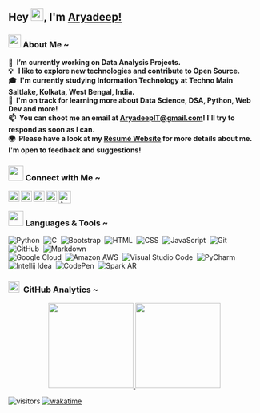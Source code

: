 <!-- Heading -->
  
## Hey <img src="https://emojis.slackmojis.com/emojis/images/1660415377/60669/victory-hand.gif?1660415377" width="25"/>, I'm [Aryadeep!](https://AryadeepIT.github.io) 

<!-- <img alt="Coding" src="https://media3.giphy.com/media/Q8xuJjjxQHHJdHn7gJ/giphy.gif?cid=ecf05e47aq8s3yvq85r3s0ct6ize4eohegxssj9cvedsho69&rid=giphy.gif&ct=s" width="15%" height="12%" align="right"/> -->    
 
<!-- ✍️ &nbsp;In my free time, I pursue Web Design and Blog Writing as hobbies/side hustles.\ -->
<!-- 💬 &nbsp;Feel free to reach out to me for consulting and volunteering, or just for some interesting discussion.\ -->  

<!-- About Me Section -->
### <img src="https://emojis.slackmojis.com/emojis/images/1531849430/4246/blob-sunglasses.gif?1531849430" width="25"/>&nbsp;**About Me** ~
🔭 **&nbsp;I’m currently working on Data Analysis Projects.\
💡  &nbsp;&nbsp;I like to explore new technologies and contribute to Open Source.\
🎓 &nbsp;I'm currently studying Information Technology at Techno Main Saltlake, Kolkata, West Bengal, India.\
🌱 &nbsp;I'm on track for learning more about Data Science, DSA, Python, Web Dev and more!\
📫 &nbsp;You can shoot me an email at [AryadeepIT@gmail.com](mailto:aryadeepit@gmail.com)!  I'll try to respond as soon as I can.\
🌍 &nbsp;Please have a look at my [Résumé Website](https://AryadeepIT.github.io) for more details about me. I'm open to feedback and suggestions!**   

<!-- Right Side Image -->
<!-- <img alt="Coding" src="https://media1.giphy.com/media/HEPwfdu6T6svpPE1eN/giphy.gif?cid=ecf05e47pdquw7c7inxbcihpj3m9dyh2al5rp0d8brmfac8a&rid=giphy.gif&ct=s" width="30%" height="40%" align="right"/> --> 
  
 
<!-- Contact Me Section -->
### <img src="https://media.giphy.com/media/LnQjpWaON8nhr21vNW/giphy.gif" width="30">&nbsp;**Connect with Me** ~
<a href="https://www.linkedin.com/in/aryadeepit/">
  <img align="left" alt="Aryadeep's LinkedIN" width="22px" src="https://cdn-icons-png.flaticon.com/512/2504/2504923.png" />
</a>
<a href="https://www.leetcode.com/aryadeepit/">
  <img align="left" alt="Aryadeep's leetcode" width="22px" src="https://cdn-icons-png.flaticon.com/512/1157/1157109.png" />
</a>
<a href="mailto:aryadeepit@gmail.com">
  <img align="left" alt="Aryadeep's Email" width="22px" src="https://cdn-icons-png.flaticon.com/512/3060/3060001.png" /> 
</a>
<a href="https://www.instagram.com/aryadeepit/">   
  <img align="left" alt="Aryadeep's Instagram" width="22px" src="https://cdn-icons-png.flaticon.com/512/1409/1409946.png" />
</a>
<a href="https://aryadeepit.bio.link">
  <img align="left" alt="Aryadeep's Bio Link" width="25px" src="https://cdn-icons-png.flaticon.com/512/351/351456.png" />
</a>




</br> 

<!-- Tools Section -->

### <img src="https://media4.giphy.com/media/VJ65NK5synjTaL4D0I/giphy.gif?cid=ecf05e47ulij0epvu8h0uvf0cwd6cy4e2dsk3258medjf21n&rid=giphy.gif&ct=s" width="30">&nbsp;**Languages & Tools** ~

<!-- to find icon names visit - https://simpleicons.org/ -->
![Python](https://img.shields.io/badge/-Python-05122A?style=flat&logo=python)&nbsp;
![C](https://img.shields.io/badge/-C-05122A?style=flat&logo=Coursera)&nbsp;
![Bootstrap](https://img.shields.io/badge/-Bootstrap-05122A?style=flat&logo=bootstrap&logoColor=563D7C)&nbsp;
![HTML](https://img.shields.io/badge/-HTML-05122A?style=flat&logo=HTML5)&nbsp;
![CSS](https://img.shields.io/badge/-CSS-05122A?style=flat&logo=CSS3&logoColor=1572B6)&nbsp;
![JavaScript](https://img.shields.io/badge/-JavaScript-05122A?style=flat&logo=JavaScript)&nbsp;
![Git](https://img.shields.io/badge/-Git-05122A?style=flat&logo=git)&nbsp;
![GitHub](https://img.shields.io/badge/-GitHub-05122A?style=flat&logo=github)&nbsp;
![Markdown](https://img.shields.io/badge/-Markdown-05122A?style=flat&logo=markdown)\
![Google Cloud](https://img.shields.io/badge/-Google%20Cloud-05122A?style=flat&logo=Google+Cloud)&nbsp;
![Amazon AWS](https://img.shields.io/badge/-Amazon%20AWS-05122A?style=flat&logo=Amazon+AWS)&nbsp;
![Visual Studio Code](https://img.shields.io/badge/-Visual%20Studio%20Code-05122A?style=flat&logo=visual-studio-code&logoColor=007ACC)&nbsp;
![PyCharm](https://img.shields.io/badge/-PyCharm-05122A?style=flat&logo=PyCharm)&nbsp;
![Intellij Idea](https://img.shields.io/badge/-Intellij%20Idea-05122A?style=flat&logo=intellijidea)&nbsp;
![CodePen](https://img.shields.io/badge/-CodePen-05122A?style=flat&logo=CodePen)&nbsp;
![Spark AR](https://img.shields.io/badge/-Spark%20AR-05122A?style=flat&logo=Spark+AR) 
 
<!-- Github Analytics Section -->
### <img src = "https://i.pinimg.com/originals/65/c4/f4/65c4f452571be1261e9c623f7da488ac.gif" width="22"> &nbsp;**GitHub Analytics** ~

<p align="center">
<a href="https://github.com/AryadeepIT">
  <img height="170em" src="https://github-readme-stats-eight-theta.vercel.app/api?username=AryadeepIT&show_icons=true&hide_border=true&bg_color=30,141E30,243B55&title_color=fff&text_color=fff&include_all_commits=true&count_private=true"/>
  <img height="170em" src="https://github-readme-stats.vercel.app/api/top-langs/?username=AryadeepIT&hide_progress=true&layout=compact&hide_border=true&langs_count=10&bg_color=30,243B55,141E30&title_color=fff&text_color=fff"/>
</a>
  
</p>

<!-- Wakatime Stats Section -->

<!--START_SECTION:waka-->
<!--END_SECTION:waka-->

<!-- Right URL and Visitor Count Section -->

![visitors](https://visitor-badge.laobi.icu/badge?page_id=AryadeepIT.AryadeepIT) 
[![wakatime](https://wakatime.com/badge/user/26150858-ead2-45fa-b82a-fcbbfc133fc7.svg)](https://wakatime.com/@26150858-ead2-45fa-b82a-fcbbfc133fc7)



<!-- 
Here are some ideas to get you started:
- 🔭 I’m currently working on ...
- 🌱 I’m currently learning ...
- 👯 I’m looking to collaborate on ...
- 🤔 I’m looking for help with ...
- 💬 Ask me about ...
- 📫 How to reach me: ....
- 😄 Pronouns: ...
- ⚡ Fun fact: ... 
--> 
 
